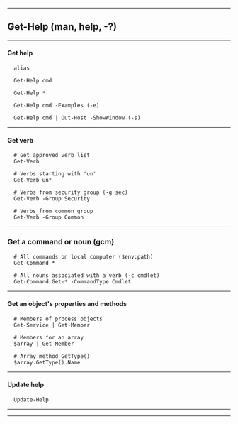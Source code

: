 
***

## Get-Help (man, help, -?)

***

#### Get help

```
  alias

  Get-Help cmd
  
  Get-Help *
  
  Get-Help cmd -Examples (-e)
  
  Get-Help cmd | Out-Host -ShowWindow (-s)

```

***

#### Get verb 

```
  # Get approved verb list
  Get-Verb
  
  # Verbs starting with 'un'
  Get-Verb un*
  
  # Verbs from security group (-g sec)
  Get-Verb -Group Security

  # Verbs from common group  
  Get-Verb -Group Common

```

***

### Get a command or noun (gcm)

```
  # All commands on local computer ($env:path)
  Get-Command *
  
  # All nouns associated with a verb (-c cmdlet)
  Get-Command Get-* -CommandType Cmdlet 

```

*** 

#### Get an object's properties and methods

```
  # Members of process objects
  Get-Service | Get-Member
  
  # Members for an array 
  $array | Get-Member
  
  # Array method GetType()
  $array.GetType().Name

```

***

#### Update help 

```
  Update-Help

```

***
***
